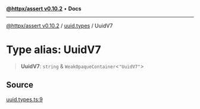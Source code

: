 [**@httpx/assert v0.10.2**](../../README.md) • **Docs**

***

[@httpx/assert v0.10.2](../../README.md) / [uuid.types](../README.md) / UuidV7

# Type alias: UuidV7

> **UuidV7**: `string` & `WeakOpaqueContainer`\<`"UuidV7"`\>

## Source

[uuid.types.ts:9](https://github.com/belgattitude/httpx/blob/9872a04f73c192beff5f4b4d63a156ff5269c00c/packages/assert/src/uuid.types.ts#L9)
